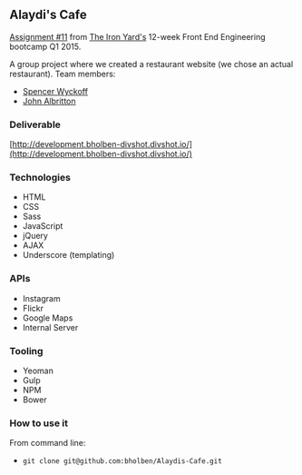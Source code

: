 
## Alaydi's Cafe

[Assignment #11](https://github.com/tiy-atl-js-q1-2015/Assignments) from [The Iron Yard's](http://theironyard.com/locations/atlanta/) 12-week Front End Engineering bootcamp Q1 2015.

A group project where we created a restaurant website (we chose an actual restaurant). Team members:

* [Spencer Wyckoff](https://github.com/spencerwyckoff)
* [John Albritton](https://github.com/jtareb)

### Deliverable
[http://development.bholben-divshot.divshot.io/](http://development.bholben-divshot.divshot.io/)

### Technologies
  * HTML
  * CSS
  * Sass
  * JavaScript
  * jQuery
  * AJAX
  * Underscore (templating)

### APIs
  * Instagram
  * Flickr
  * Google Maps
  * Internal Server

### Tooling
  * Yeoman
  * Gulp
  * NPM
  * Bower

### How to use it

From command line:
  * `git clone git@github.com:bholben/Alaydis-Cafe.git`

